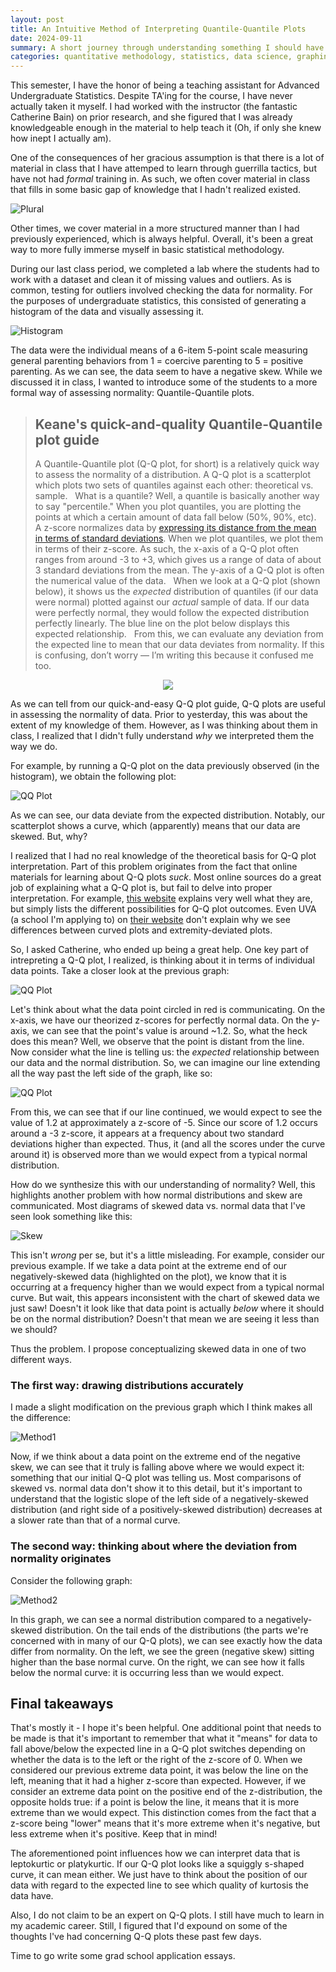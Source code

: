 ```yaml
---
layout: post
title: An Intuitive Method of Interpreting Quantile-Quantile Plots
date: 2024-09-11
summary: A short journey through understanding something I should have understood a while ago.
categories: quantitative methodology, statistics, data science, graphing
---
```


This semester, I have the honor of being a teaching assistant for Advanced Undergraduate Statistics. Despite TA'ing for the course, I have never actually taken it myself. I had worked with the instructor (the fantastic Catherine Bain) on prior research, and she figured that I was already knowledgeable enough in the material to help teach it (Oh, if only she knew how inept I actually am). 

One of the consequences of her gracious assumption is that there is a lot of material in class that I have attemped to learn through guerrilla tactics, but have not had *formal* training in. As such, we often cover material in class that fills in some basic gap of knowledge that I hadn't realized existed. 

![Plural](/images/posts/qq-plots/plural.png "An example")

Other times, we cover material in a more structured manner than I had previously experienced, which is always helpful. Overall, it's been a great way to more fully immerse myself in basic statistical methodology. 

During our last class period, we completed a lab where the students had to work with a dataset and clean it of missing values and outliers. As is common, testing for outliers involved checking the data for normality. For the purposes of undergraduate statistics, this consisted of generating a histogram of the data and visually assessing it.

![Histogram](/images/posts/qq-plots/histogram.png "Looking good, R.")

The data were the individual means of a 6-item 5-point scale measuring general parenting behaviors from 1 = coercive parenting to 5 = positive parenting. As we can see, the data seem to have a negative skew. While we discussed it in class, I wanted to introduce some of the students to a more formal way of assessing normality: Quantile-Quantile plots.

> ## Keane's quick-and-quality Quantile-Quantile plot guide
> A Quantile-Quantile plot (Q-Q plot, for short) is a relatively quick way to assess the normality of a distribution. A Q-Q plot is a scatterplot which plots two sets of quantiles against each other: theoretical vs. sample.
> &nbsp;
> What is a quantile? Well, a quantile is basically another way to say "percentile." When you plot quantiles, you are plotting the points at which a certain amount of data fall below (50%, 90%, etc). 
> &nbsp;
> A z-score normalizes data by [expressing its distance from the mean in terms of standard deviations](https://www.statisticshowto.com/probability-and-statistics/z-score/). 
> When we plot quantiles, we plot them in terms of their z-score. As such, the x-axis of a Q-Q plot often ranges from around -3 to +3, which gives us a range of data of about 3 standard deviations from the mean. 
> The y-axis of a Q-Q plot is often the numerical value of the data. 
> &nbsp;
> When we look at a Q-Q plot (shown below), it shows us the *expected* distribution of quantiles (if our data were normal) plotted against our *actual* sample of data. If our data were perfectly normal, they would follow the expected distribution perfectly linearly. The blue line on the plot below displays this expected relationship. 
> &nbsp;
> From this, we can evaluate any deviation from the expected line to mean that our data deviates from normality. 
> If this is confusing, don’t worry — I’m writing this because it confused me too.


<p align="center">
  <img src="/images/posts/qq-plots/exampleqq.png" />
</p>

As we can tell from our quick-and-easy Q-Q plot guide, Q-Q plots are useful in assessing the normality of data. Prior to yesterday, this was about the extent of my knowledge of them. However, as I was thinking about them in class, I realized that I didn't fully understand *why* we interpreted them the way we do.

For example, by running a Q-Q plot on the data previously observed (in the histogram), we obtain the following plot:

![QQ Plot](/images/posts/qq-plots/qqplot.png "curvy curvy")

As we can see, our data deviate from the expected distribution. Notably, our scatterplot shows a curve, which (apparently) means that our data are skewed. But, why?

I realized that I had no real knowledge of the theoretical basis for Q-Q plot interpretation. Part of this problem originates from the fact that online materials for learning about Q-Q plots *suck*. Most online sources do a great job of explaining what a Q-Q plot is, but fail to delve into proper interpretation. For example, [this website](https://www.learningtree.com/blog/interpret-q-q-plot/) explains very well what they are, but simply lists the different possibilities for Q-Q plot outcomes. Even UVA (a school I'm applying to) on [their website](https://library.virginia.edu/data/articles/understanding-q-q-plots) don't explain why we see differences between curved plots and extremity-deviated plots. 

So, I asked Catherine, who ended up being a great help. One key part of intrepreting a Q-Q plot, I realized, is thinking about it in terms of individual data points. Take a closer look at the previous graph:

![QQ Plot](/images/posts/qq-plots/qqhighlighted.png "this color scheme brought to you by Christmas")

Let's think about what the data point circled in red is communicating. On the x-axis, we have our theorized z-scores for perfectly normal data. On the y-axis, we can see that the point's value is around ~1.2. So, what the heck does this mean? Well, we observe that the point is distant from the line. Now consider what the line is telling us: the *expected* relationship between our data and the normal distribution. So, we can imagine our line extending all the way past the left side of the graph, like so:

![QQ Plot](/images/posts/qq-plots/qqextended.png "Not to scale")

From this, we can see that if our line continued, we would expect to see the value of 1.2 at approximately a z-score of -5. Since our score of 1.2 occurs around a -3 z-score, it appears at a frequency about two standard deviations higher than expected. Thus, it (and all the scores under the curve around it) is observed more than we would expect from a typical normal distribution.

How do we synthesize this with our understanding of normality? Well, this highlights another problem with how normal distributions and skew are communicated. Most diagrams of skewed data vs. normal data that I've seen look something like this:

![Skew](/images/posts/qq-plots/skew.png "I'm getting tired of MS paint")

This isn't *wrong* per se, but it's a little misleading. For example, consider our previous example. If we take a data point at the extreme end of our negatively-skewed data (highlighted on the plot), we know that it is occurring at a frequency higher than we would expect from a typical normal curve. But wait, this appears inconsistent with the chart of skewed data we just saw! Doesn't it look like that data point is actually *below* where it should be on the normal distribution? Doesn't that mean we are seeing it less than we should?

Thus the problem. I propose conceptualizing skewed data in one of two different ways. 

### The first way: drawing distributions accurately

I made a slight modification on the previous graph which I think makes all the difference:

![Method1](/images/posts/qq-plots/method1.png "Showing off MS paint's curvilinear function")

Now, if we think about a data point on the extreme end of the negative skew, we can see that it truly is falling above where we would expect it: something that our initial Q-Q plot was telling us. Most comparisons of skewed vs. normal data don't show it to this detail, but it's important to understand that the logistic slope of the left side of a negatively-skewed distribution (and right side of a positively-skewed distribution) decreases at a slower rate than that of a normal curve. 

### The second way: thinking about where the deviation from normality originates

Consider the following graph:

![Method2](/images/posts/qq-plots/compare.png)

In this graph, we can see a normal distribution compared to a negatively-skewed distribution. On the tail ends of the distributions (the parts we're concerned with in many of our Q-Q plots), we can see exactly how the data differ from normality. On the left, we see the green (negative skew) sitting higher than the base normal curve. On the right, we can see how it falls below the normal curve: it is occurring less than we would expect.

## Final takeaways

That's mostly it - I hope it's been helpful. One additional point that needs to be made is that it's important to remember that what it "means" for data to fall above/below the expected line in a Q-Q plot switches depending on whether the data is to the left or the right of the z-score of 0. When we considered our previous extreme data point, it was below the line on the left, meaning that it had a higher z-score than expected. However, if we consider an extreme data point on the positive end of the z-distribution, the opposite holds true: if a point is below the line, it means that it is more extreme than we would expect. This distinction comes from the fact that a z-score being "lower" means that it's more extreme when it's negative, but less extreme when it's positive. Keep that in mind!

The aforementioned point influences how we can interpret data that is leptokurtic or platykurtic. If our Q-Q plot looks like a squiggly s-shaped curve, it can mean either. We just have to think about the position of our data with regard to the expected line to see which quality of kurtosis the data have.

Also, I do not claim to be an expert on Q-Q plots. I still have much to learn in my academic career. Still, I figured that I'd expound on some of the thoughts I've had concerning Q-Q plots these past few days. 

Time to go write some grad school application essays.
